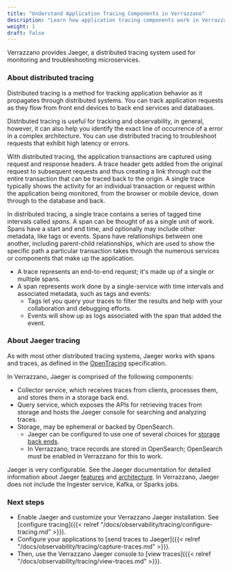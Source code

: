 ```yaml
---
title: "Understand Application Tracing Components in Verrazzano"
description: "Learn how application tracing components work in Verrazzano"
weight: 1
draft: false
---
```


Verrazzano provides Jaeger, a distributed tracing system used for monitoring and troubleshooting microservices.

### About distributed tracing
Distributed tracing is a method for tracking application behavior as it propagates through distributed systems.
You can track application requests as they flow from front end devices to back end services and databases.

Distributed tracing is useful for tracking and observability, in general, however, it can also help you identify
the exact line of occurrence of a error in a complex architecture. You can use distributed tracing to troubleshoot
requests that exhibit high latency or errors.

With distributed tracing, the application transactions are captured using request and response headers. A trace header gets added from the original request to subsequent requests and thus creating a link through out the entire transaction that can be traced back to the origin. A single trace typically shows the activity for an individual transaction or request within the application being monitored, from the browser or mobile device, down through to the database and back.

In distributed tracing, a single trace contains a series of tagged time intervals called _spans_. A span can be thought of as a single unit of work. Spans have a start and end time, and optionally may include other metadata, like tags or events. Spans have relationships between one another, including parent-child relationships, which are used to show the specific path a particular transaction takes through the numerous services or components that make up the application.

- A trace represents an end-to-end request; it's made up of a single or multiple spans.
- A span represents work done by a single-service with time intervals and associated metadata, such as tags and events:
   - Tags let you query your traces to filter the results and help with your collaboration and debugging efforts.
   - Events will show up as logs associated with the span that added the event.

### About Jaeger tracing

As with most other distributed tracing systems, Jaeger works with spans and traces, as defined in the [OpenTracing](https://github.com/opentracing/specification/blob/master/specification.md) specification.

In Verrazzano, Jaeger is comprised of the following components:

- Collector service, which receives traces from clients, processes them, and stores them in a storage back end.
- Query service, which exposes the APIs for retrieving traces from storage and hosts the Jaeger console for searching and analyzing traces.
- Storage, may be ephemeral or backed by OpenSearch.
   - Jaeger can be configured to use one of several choices for [storage back ends](https://www.jaegertracing.io/docs/{{<jaeger_doc_version>}}/deployment/#span-storage-backends).
   - In Verrazzano, trace records are stored in OpenSearch; OpenSearch must be enabled in Verrazzano for this to work.

Jaeger is very configurable. See the Jaeger documentation for detailed information about Jaeger [features](https://www.jaegertracing.io/docs/{{<jaeger_doc_version>}}/features/) and [architecture](https://www.jaegertracing.io/docs/{{<jaeger_doc_version>}}/architecture). In Verrazzano, Jaeger does not include the Ingester service, Kafka, or Sparks jobs.

### Next steps

- Enable Jaeger and customize your Verrazzano Jaeger installation. See [configure tracing]({{< relref "/docs/observability/tracing/configure-tracing.md" >}}).
- Configure your applications to [send traces to Jaeger]({{< relref "/docs/observability/tracing/capture-traces.md" >}}).
- Then, use the Verrazzano Jaeger console to [view traces]({{< relref "/docs/observability/tracing/view-traces.md" >}}).
